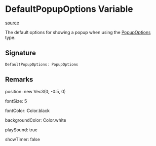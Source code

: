 # DefaultPopupOptions Variable

[source](https://developers.meta.com/horizon-worlds/reference/2.0.0/core_defaultpopupoptions)

The default options for showing a popup when using the [PopupOptions](/horizon-worlds/reference/2.0.0/core_popupoptions) type.

## Signature

```
DefaultPopupOptions: PopupOptions
```

## Remarks

position: new Vec3(0, -0.5, 0)

  

fontSize: 5

  

fontColor: Color.black

  

backgroundColor: Color.white

  

playSound: true

  

showTimer: false